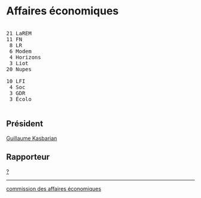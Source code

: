 Affaires économiques
====================


<pre class="composition">

21 LaREM
11 FN
 8 LR
 6 Modem
 4 Horizons
 3 Liot
20 Nupes

10 LFI
 4 Soc
 3 GDR
 3 Écolo

</pre>


Président
---------

[Guillaume Kasbarian][président]


Rapporteur
----------

[?][rapporteur]


<hr class="separator">

[commission des affaires économiques][officiel]



[président]: https://www.assemblee-nationale.fr/dyn/deputes/PA719372
[rapporteur]: #
[officiel]: https://www.assemblee-nationale.fr/dyn/16/organes/commissions-permanentes/affaires-economiques/composition
